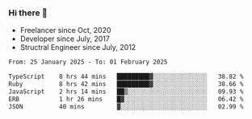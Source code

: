 ### Hi there 👋

- Freelancer since Oct, 2020
- Developer since July, 2017
- Structral Engineer since July, 2012

<!--START_SECTION:waka-->

```txt
From: 25 January 2025 - To: 01 February 2025

TypeScript    8 hrs 44 mins   █████████▓░░░░░░░░░░░░░░░   38.82 %
Ruby          8 hrs 42 mins   █████████▓░░░░░░░░░░░░░░░   38.66 %
JavaScript    2 hrs 14 mins   ██▒░░░░░░░░░░░░░░░░░░░░░░   09.93 %
ERB           1 hr 26 mins    █▓░░░░░░░░░░░░░░░░░░░░░░░   06.42 %
JSON          40 mins         ▓░░░░░░░░░░░░░░░░░░░░░░░░   02.99 %
```

<!--END_SECTION:waka-->
